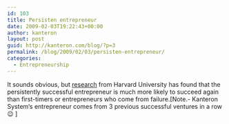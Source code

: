 ```yaml
---
id: 103
title: Persisten entrepreneur
date: 2009-02-03T19:22:43+00:00
author: kanteron
layout: post
guid: http://kanteron.com/blog/?p=3
permalink: /blog/2009/02/03/persisten-entrepreneur/
categories:
  - Entrepreneurship
---
```

It sounds obvious, but <a href="http://hbswk.hbs.edu/item/5941.html" title="http://hbswk.hbs.edu/item/5941.html" target="_blank">research</a> from Harvard University has found that the persistently successful entrepreneur is much more likely to succeed again than first-timers or entrepreneurs who come from failure.[Note.- Kanteron System‘s entrepreneur comes from 3 previous successful ventures in a row 😉 ] 